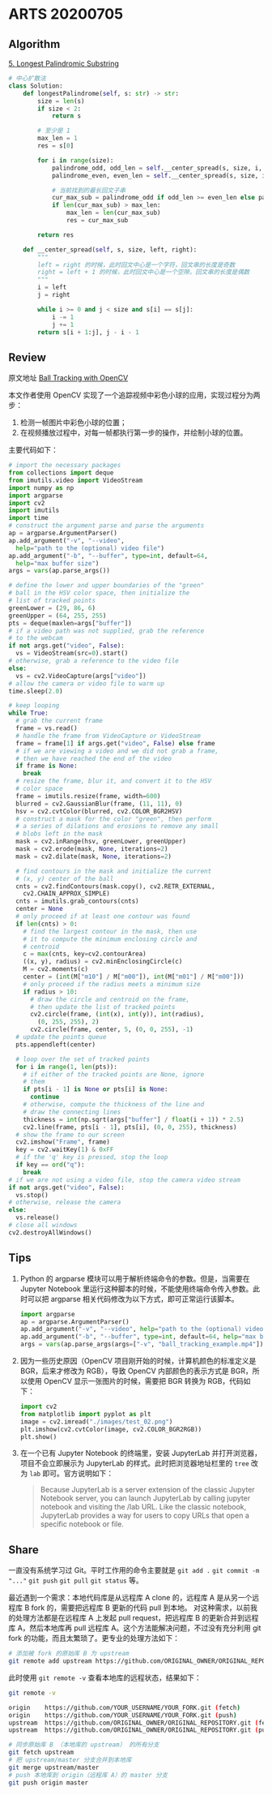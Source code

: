 # ARTS 20200705

## Algorithm

[5. Longest Palindromic Substring](https://leetcode-cn.com/problems/longest-palindromic-substring/)

```python
# 中心扩散法
class Solution:
    def longestPalindrome(self, s: str) -> str:
        size = len(s)
        if size < 2:
            return s

        # 至少是 1
        max_len = 1
        res = s[0]

        for i in range(size):
            palindrome_odd, odd_len = self.__center_spread(s, size, i, i)
            palindrome_even, even_len = self.__center_spread(s, size, i, i + 1)

            # 当前找到的最长回文子串
            cur_max_sub = palindrome_odd if odd_len >= even_len else palindrome_even
            if len(cur_max_sub) > max_len:
                max_len = len(cur_max_sub)
                res = cur_max_sub

        return res

    def __center_spread(self, s, size, left, right):
        """
        left = right 的时候，此时回文中心是一个字符，回文串的长度是奇数
        right = left + 1 的时候，此时回文中心是一个空隙，回文串的长度是偶数
        """
        i = left
        j = right

        while i >= 0 and j < size and s[i] == s[j]:
            i -= 1
            j += 1
        return s[i + 1:j], j - i - 1
```

## Review

原文地址 [Ball Tracking with OpenCV](https://www.pyimagesearch.com/2015/09/14/ball-tracking-with-opencv/)

本文作者使用 OpenCV 实现了一个追踪视频中彩色小球的应用，实现过程分为两步：

1. 检测一帧图片中彩色小球的位置；
2. 在视频播放过程中，对每一帧都执行第一步的操作，并绘制小球的位置。

主要代码如下：

```python
# import the necessary packages
from collections import deque
from imutils.video import VideoStream
import numpy as np
import argparse
import cv2
import imutils
import time
# construct the argument parse and parse the arguments
ap = argparse.ArgumentParser()
ap.add_argument("-v", "--video",
  help="path to the (optional) video file")
ap.add_argument("-b", "--buffer", type=int, default=64,
  help="max buffer size")
args = vars(ap.parse_args())
```

```python
# define the lower and upper boundaries of the "green"
# ball in the HSV color space, then initialize the
# list of tracked points
greenLower = (29, 86, 6)
greenUpper = (64, 255, 255)
pts = deque(maxlen=args["buffer"])
# if a video path was not supplied, grab the reference
# to the webcam
if not args.get("video", False):
  vs = VideoStream(src=0).start()
# otherwise, grab a reference to the video file
else:
  vs = cv2.VideoCapture(args["video"])
# allow the camera or video file to warm up
time.sleep(2.0)
```

```python
# keep looping
while True:
  # grab the current frame
  frame = vs.read()
  # handle the frame from VideoCapture or VideoStream
  frame = frame[1] if args.get("video", False) else frame
  # if we are viewing a video and we did not grab a frame,
  # then we have reached the end of the video
  if frame is None:
    break
  # resize the frame, blur it, and convert it to the HSV
  # color space
  frame = imutils.resize(frame, width=600)
  blurred = cv2.GaussianBlur(frame, (11, 11), 0)
  hsv = cv2.cvtColor(blurred, cv2.COLOR_BGR2HSV)
  # construct a mask for the color "green", then perform
  # a series of dilations and erosions to remove any small
  # blobs left in the mask
  mask = cv2.inRange(hsv, greenLower, greenUpper)
  mask = cv2.erode(mask, None, iterations=2)
  mask = cv2.dilate(mask, None, iterations=2)
```

```python
  # find contours in the mask and initialize the current
  # (x, y) center of the ball
  cnts = cv2.findContours(mask.copy(), cv2.RETR_EXTERNAL,
    cv2.CHAIN_APPROX_SIMPLE)
  cnts = imutils.grab_contours(cnts)
  center = None
  # only proceed if at least one contour was found
  if len(cnts) > 0:
    # find the largest contour in the mask, then use
    # it to compute the minimum enclosing circle and
    # centroid
    c = max(cnts, key=cv2.contourArea)
    ((x, y), radius) = cv2.minEnclosingCircle(c)
    M = cv2.moments(c)
    center = (int(M["m10"] / M["m00"]), int(M["m01"] / M["m00"]))
    # only proceed if the radius meets a minimum size
    if radius > 10:
      # draw the circle and centroid on the frame,
      # then update the list of tracked points
      cv2.circle(frame, (int(x), int(y)), int(radius),
        (0, 255, 255), 2)
      cv2.circle(frame, center, 5, (0, 0, 255), -1)
  # update the points queue
  pts.appendleft(center)
```

```python
  # loop over the set of tracked points
  for i in range(1, len(pts)):
    # if either of the tracked points are None, ignore
    # them
    if pts[i - 1] is None or pts[i] is None:
      continue
    # otherwise, compute the thickness of the line and
    # draw the connecting lines
    thickness = int(np.sqrt(args["buffer"] / float(i + 1)) * 2.5)
    cv2.line(frame, pts[i - 1], pts[i], (0, 0, 255), thickness)
  # show the frame to our screen
  cv2.imshow("Frame", frame)
  key = cv2.waitKey(1) & 0xFF
  # if the 'q' key is pressed, stop the loop
  if key == ord("q"):
    break
# if we are not using a video file, stop the camera video stream
if not args.get("video", False):
  vs.stop()
# otherwise, release the camera
else:
  vs.release()
# close all windows
cv2.destroyAllWindows()
```

## Tips

1. Python 的 argparse 模块可以用于解析终端命令的参数。但是，当需要在 Jupyter Notebook 里运行这种脚本的时候，不能使用终端命令传入参数。此时可以把 argparse 相关代码修改为以下方式，即可正常运行该脚本。

    ```python
    import argparse
    ap = argparse.ArgumentParser()
    ap.add_argument("-v", "--video", help="path to the (optional) video file")
    ap.add_argument("-b", "--buffer", type=int, default=64, help="max buffer size")
    args = vars(ap.parse_args(args=["-v", "ball_tracking_example.mp4"]))
    ```

2. 因为一些历史原因（OpenCV 项目刚开始的时候，计算机颜色的标准定义是 BGR，后来才修改为 RGB），导致 OpenCV 内部颜色的表示方式是 BGR，所以使用 OpenCV 显示一张图片的时候，需要把 BGR 转换为 RGB，代码如下：

    ```python
    import cv2
    from matplotlib import pyplot as plt
    image = cv2.imread("./images/test_02.png")
    plt.imshow(cv2.cvtColor(image, cv2.COLOR_BGR2RGB))
    plt.show()
    ```

3. 在一个已有 Jupyter Notebook 的终端里，安装 JupyterLab 并打开浏览器，项目不会立即展示为 JupyterLab 的样式。此时把浏览器地址栏里的 `tree` 改为 `lab` 即可。官方说明如下：

    > Because JupyterLab is a server extension of the classic Jupyter Notebook server, you can launch JupyterLab by calling jupyter notebook and visiting the /lab URL. Like the classic notebook, JupyterLab provides a way for users to copy URLs that open a specific notebook or file.

## Share

一直没有系统学习过 Git。平时工作用的命令主要就是 `git add .` `git commit -m "..."` `git push` `git pull` `git status` 等。

最近遇到一个需求：本地代码库是从远程库 A clone 的，远程库 A 是从另一个远程库 B fork 的，需要把远程库 B 更新的代码 pull 到本地。 对这种需求，以前我的处理方法都是在远程库 A 上发起 pull request，把远程库 B 的更新合并到远程库 A，然后本地库再 pull 远程库 A。这个方法能解决问题，不过没有充分利用 git fork 的功能，而且太繁琐了。更专业的处理方法如下：

```bash
# 添加被 fork 的原始库 B 为 upstream
git remote add upstream https://github.com/ORIGINAL_OWNER/ORIGINAL_REPOSITORY.git
```

此时使用 `git remote -v` 查看本地库的远程状态，结果如下：

```bash
git remote -v

origin    https://github.com/YOUR_USERNAME/YOUR_FORK.git (fetch)
origin    https://github.com/YOUR_USERNAME/YOUR_FORK.git (push)
upstream  https://github.com/ORIGINAL_OWNER/ORIGINAL_REPOSITORY.git (fetch)
upstream  https://github.com/ORIGINAL_OWNER/ORIGINAL_REPOSITORY.git (push)
```

```bash
# 同步原始库 B （本地库的 upstream） 的所有分支
git fetch upstream
# 把 upstream/master 分支合并到本地库
git merge upstream/master
# push 本地库到 origin（远程库 A）的 master 分支
git push origin master
```
